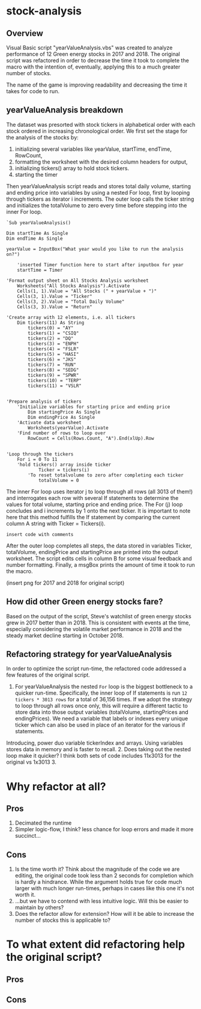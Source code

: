# stock-analysis

## Overview
Visual Basic script "yearValueAnalysis.vbs" was created to analyze performance of 12 Green energy stocks in 2017 and 2018. The original script was refactored in order to decrease the time it took to complete the macro with the intention of, eventually, applying this to a much greater number of stocks.

The name of the game is improving readability and decreasing the time it takes for code to run. 

## yearValueAnalysis breakdown
The dataset was presorted with stock tickers in alphabetical order with each stock ordered in increasing chronological order. We first set the stage for the analysis of the stocks by: 
1. initializing several variables like yearValue, startTime, endTime, RowCount, 
2. formatting the worksheet with the desired column headers for output,
3. initializing tickers() array to hold stock tickers.
4. starting the timer

Then yearValueAnalysis script reads and stores total daily volume, starting and ending price into variables by using a nested For loop, first by looping through tickers as iterator i increments. The outer loop calls the ticker string and initializes the totalVolume to zero every time before stepping into the inner For loop.
```
`Sub yearValueAnalysis()

Dim startTime As Single
Dim endTime As Single

yearValue = InputBox("What year would you like to run the analysis on?")

    'inserted Timer function here to start after inputbox for year
    startTime = Timer

'Format output sheet on All Stocks Analysis worksheet
    Worksheets("All Stocks Analysis").Activate
    Cells(1, 1).Value = "All Stocks (" + yearValue + ")"
    Cells(3, 1).Value = "Ticker"
    Cells(3, 2).Value = "Total Daily Volume"
    Cells(3, 3).Value = "Return"

'Create array with 12 elements, i.e. all tickers
    Dim tickers(11) As String
        tickers(0) = "AY"
        tickers(1) = "CSIQ"
        tickers(2) = "DQ"
        tickers(3) = "ENPH"
        tickers(4) = "FSLR"
        tickers(5) = "HASI"
        tickers(6) = "JKS"
        tickers(7) = "RUN"
        tickers(8) = "SEDG"
        tickers(9) = "SPWR"
        tickers(10) = "TERP"
        tickers(11) = "VSLR"
    

'Prepare analysis of tickers
    'Initialize variables for starting price and ending price
        Dim startingPrice As Single
        Dim endingPrice As Single
    'Activate data worksheet
        Worksheets(yearValue).Activate
    'Find number of rows to loop over
        RowCount = Cells(Rows.Count, "A").End(xlUp).Row


'Loop through the tickers
    For i = 0 To 11
    'hold tickers() array inside ticker
            Ticker = tickers(i)
        'To reset totalvolume to zero after completing each ticker
            totalVolume = 0
```

The inner For loop uses iterator j to loop through all rows (all 3013 of them!) and interrogates each row with several If statements to determine the values for total volume, starting price and ending price. The For (j) loop concludes and i increments by 1 onto the next ticker. It is important to note here that this method fulfills the If statement by comparing the current column A string with Ticker = Tickers(i).

`insert code with comments`

After the outer loop completes all steps, the data stored in variables Ticker, totalVolume, endingPrice and startingPrice are printed into the output worksheet. The script edits cells in column B for some visual feedback and number formatting. Finally, a msgBox prints the amount of time it took to run the macro. 

(insert png for 2017 and 2018 for original script)

## How did other Green energy stocks fare?
Based on the output of the script, Steve's watchlist of green energy stocks grew in 2017 better than in 2018. This is consistent with events at the time, especially considering the volatile market performance in 2018 and the steady market decline starting in October 2018. 

## Refactoring strategy for yearValueAnalysis
In order to optimize the script run-time, the refactored code addressed a few features of the original script.

1. For yearValueAnalysis the nested `For` loop is the biggest bottleneck to a quicker run-time. Specifically, the inner loop of If statements is run `12 tickers * 3013 rows` for a total of 36,156 times. If we adopt the strategy to loop through all rows once only, this will require a different tactic to store data into those output variables (totalVolume, startingPrices and endingPrices). We need a variable that labels or indexes every unique ticker which can also be used in place of an iterator for the various if statements.

Introducing, power duo variable tickerIndex and arrays.
Using variables stores data in memory and is faster to recall. 
2. Does taking out the nested loop make it quicker? I think both sets of code includes 11x3013 for the original vs 1x3013 
3. 

# Why refactor at all? 
## Pros
1. Decimated the runtime
2. Simpler logic-flow, I think? less chance for loop errors and made it more succinct...

## Cons
1. Is the time worth it? Think about the magnitude of the code we are editing, the original code took less than 2 seconds for completion which is hardly a hindrance. While the argument holds true for code much larger with much longer run-times, perhaps in cases like this one it's not worth it.
2. ...but we have to contend with less intuitive logic. Will this be easier to maintain by others? 
3. Does the refactor allow for extension? How will it be able to increase the number of stocks this is applicable to?

# To what extent did refactoring help the original script?
## Pros 


## Cons